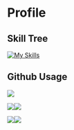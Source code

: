 # Profile
## Skill Tree
[![My Skills](https://skillicons.dev/icons?i=python,java,c)](https://skillicons.dev)

## Github Usage
![](http://github-profile-summary-cards.vercel.app/api/cards/profile-details?username=anna0208a&theme=zenburn)

![](http://github-profile-summary-cards.vercel.app/api/cards/repos-per-language?username=anna0208a&theme=zenburn)![](http://github-profile-summary-cards.vercel.app/api/cards/most-commit-language?username=anna0208a&theme=zenburn)

![](http://github-profile-summary-cards.vercel.app/api/cards/stats?username=anna0208a&theme=zenburn)![](http://github-profile-summary-cards.vercel.app/api/cards/productive-time?username=anna0208a&theme=zenburn&utcOffset=8)